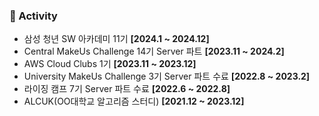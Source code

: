 ### 🚀 Activity
- 삼성 청년 SW 아카데미 11기 **[2024.1 ~ 2024.12]**
- Central MakeUs Challenge 14기 Server 파트 **[2023.11 ~ 2024.2]**
- AWS Cloud Clubs 1기 **[2023.11 ~ 2023.12]**
- University MakeUs Challenge 3기 Server 파트 수료 **[2022.8 ~ 2023.2]**
- 라이징 캠프 7기 Server 파트 수료 **[2022.6 ~ 2022.8]**
- ALCUK(OO대학교 알고리즘 스터디) **[2021.12 ~ 2023.12]**

